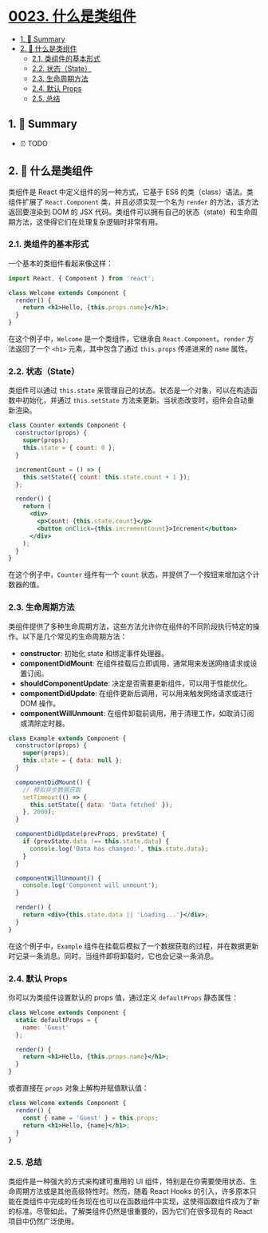 # [0023. 什么是类组件](https://github.com/Tdahuyou/react/tree/main/0023.%20%E4%BB%80%E4%B9%88%E6%98%AF%E7%B1%BB%E7%BB%84%E4%BB%B6)

<!-- region:toc -->
- [1. 📝 Summary](#1--summary)
- [2. 🤖 什么是类组件](#2-🤖-什么是类组件)
  - [2.1. 类组件的基本形式](#21-类组件的基本形式)
  - [2.2. 状态（State）](#22-状态state)
  - [2.3. 生命周期方法](#23-生命周期方法)
  - [2.4. 默认 Props](#24-默认-props)
  - [2.5. 总结](#25-总结)
<!-- endregion:toc -->

## 1. 📝 Summary

- ⏰ TODO

## 2. 🤖 什么是类组件

类组件是 React 中定义组件的另一种方式，它基于 ES6 的类（class）语法。类组件扩展了 `React.Component` 类，并且必须实现一个名为 `render` 的方法，该方法返回要渲染到 DOM 的 JSX 代码。类组件可以拥有自己的状态（state）和生命周期方法，这使得它们在处理复杂逻辑时非常有用。

### 2.1. 类组件的基本形式

一个基本的类组件看起来像这样：

```jsx
import React, { Component } from 'react';

class Welcome extends Component {
  render() {
    return <h1>Hello, {this.props.name}</h1>;
  }
}
```

在这个例子中，`Welcome` 是一个类组件，它继承自 `React.Component`。`render` 方法返回了一个 `<h1>` 元素，其中包含了通过 `this.props` 传递进来的 `name` 属性。

### 2.2. 状态（State）

类组件可以通过 `this.state` 来管理自己的状态。状态是一个对象，可以在构造函数中初始化，并通过 `this.setState` 方法来更新。当状态改变时，组件会自动重新渲染。

```jsx
class Counter extends Component {
  constructor(props) {
    super(props);
    this.state = { count: 0 };
  }

  incrementCount = () => {
    this.setState({ count: this.state.count + 1 });
  };

  render() {
    return (
      <div>
        <p>Count: {this.state.count}</p>
        <button onClick={this.incrementCount}>Increment</button>
      </div>
    );
  }
}
```

在这个例子中，`Counter` 组件有一个 `count` 状态，并提供了一个按钮来增加这个计数器的值。

### 2.3. 生命周期方法

类组件提供了多种生命周期方法，这些方法允许你在组件的不同阶段执行特定的操作。以下是几个常见的生命周期方法：

- **constructor**: 初始化 state 和绑定事件处理器。
- **componentDidMount**: 在组件挂载后立即调用，通常用来发送网络请求或设置订阅。
- **shouldComponentUpdate**: 决定是否需要更新组件，可以用于性能优化。
- **componentDidUpdate**: 在组件更新后调用，可以用来触发网络请求或进行 DOM 操作。
- **componentWillUnmount**: 在组件卸载前调用，用于清理工作，如取消订阅或清除定时器。

```jsx
class Example extends Component {
  constructor(props) {
    super(props);
    this.state = { data: null };
  }

  componentDidMount() {
    // 模拟异步数据获取
    setTimeout(() => {
      this.setState({ data: 'Data fetched' });
    }, 2000);
  }

  componentDidUpdate(prevProps, prevState) {
    if (prevState.data !== this.state.data) {
      console.log('Data has changed:', this.state.data);
    }
  }

  componentWillUnmount() {
    console.log('Component will unmount');
  }

  render() {
    return <div>{this.state.data || 'Loading...'}</div>;
  }
}
```

在这个例子中，`Example` 组件在挂载后模拟了一个数据获取的过程，并在数据更新时记录一条消息。同时，当组件即将卸载时，它也会记录一条消息。

### 2.4. 默认 Props

你可以为类组件设置默认的 props 值，通过定义 `defaultProps` 静态属性：

```jsx
class Welcome extends Component {
  static defaultProps = {
    name: 'Guest'
  };

  render() {
    return <h1>Hello, {this.props.name}</h1>;
  }
}
```

或者直接在 `props` 对象上解构并赋值默认值：

```jsx
class Welcome extends Component {
  render() {
    const { name = 'Guest' } = this.props;
    return <h1>Hello, {name}</h1>;
  }
}
```

### 2.5. 总结

类组件是一种强大的方式来构建可重用的 UI 组件，特别是在你需要使用状态、生命周期方法或是其他高级特性时。然而，随着 React Hooks 的引入，许多原本只能在类组件中完成的任务现在也可以在函数组件中实现，这使得函数组件成为了新的标准。尽管如此，了解类组件仍然是很重要的，因为它们在很多现有的 React 项目中仍然广泛使用。